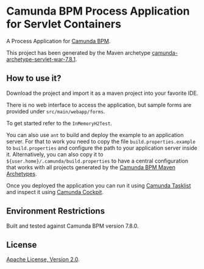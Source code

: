 # Camunda BPM Process Application for Servlet Containers

A Process Application for [Camunda BPM](http://docs.camunda.org).

This project has been generated by the Maven archetype
[camunda-archetype-servlet-war-7.8.1](http://docs.camunda.org/latest/guides/user-guide/#process-applications-maven-project-templates-archetypes).

## How to use it?

Download the project and import it as a maven project into your favorite IDE.

There is no web interface to access the application, but sample forms are provided under `src/main/webapp/forms`.

To get started refer to the `InMemoryH2Test`.

You can also use `ant` to build and deploy the example to an application server.
For that to work you need to copy the file `build.properties.example` to `build.properties`
and configure the path to your application server inside it.
Alternatively, you can also copy it to `${user.home}/.camunda/build.properties`
to have a central configuration that works with all projects generated by the
[Camunda BPM Maven Archetypes](http://docs.camunda.org/latest/guides/user-guide/#process-applications-maven-project-templates-archetypes).

Once you deployed the application you can run it using
[Camunda Tasklist](http://docs.camunda.org/latest/guides/user-guide/#tasklist)
and inspect it using
[Camunda Cockpit](http://docs.camunda.org/latest/guides/user-guide/#cockpit).

## Environment Restrictions
Built and tested against Camunda BPM version 7.8.0.

## License
[Apache License, Version 2.0](http://www.apache.org/licenses/LICENSE-2.0).

<!-- HTML snippet for index page
  <tr>
    <td><img src="snippets/camunda-starter-servlet/src/main/resources/process.png" width="100"></td>
    <td><a href="snippets/camunda-starter-servlet">Camunda BPM Process Application</a></td>
    <td>A Process Application for [Camunda BPM](http://docs.camunda.org).</td>
  </tr>
-->
<!-- Tweet
New @CamundaBPM example: Camunda BPM Process Application - A Process Application for [Camunda BPM](http://docs.camunda.org). https://github.com/camunda/camunda-consulting/tree/master/snippets/camunda-starter-servlet
-->